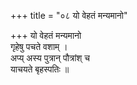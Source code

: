 +++
title = "०८ यो वेहतं मन्यमानो"

+++
यो वेहतं मन्यमानो  
गृहेषु पचते वशाम् ।  
अप्य् अस्य पुत्रान् पौत्रांश् च  
याचयते बृहस्पतिः ॥